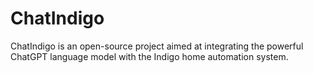 # ChatIndigo
 ChatIndigo is an open-source project aimed at integrating the powerful ChatGPT language model with the Indigo home automation system. 
